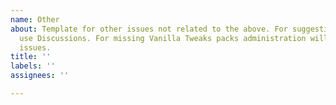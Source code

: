 ```yaml
---
name: Other
about: Template for other issues not related to the above. For suggestions please
  use Discussions. For missing Vanilla Tweaks packs administration will create the
  issues.
title: ''
labels: ''
assignees: ''

---
```



